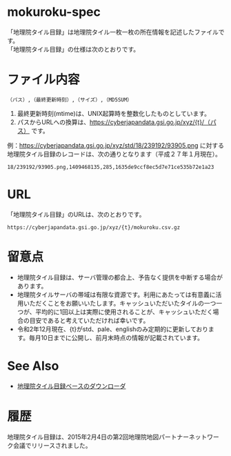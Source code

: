 # mokuroku-spec
「地理院タイル目録」は地理院タイル一枚一枚の所在情報を記述したファイルです。  
「地理院タイル目録」の仕様は次のとおりです。

# ファイル内容
```csv
（パス）,（最終更新時刻）,（サイズ）,（MD5SUM）
```
1. 最終更新時刻(mtime)は、UNIX起算時を整数化したものとしています。
2. パスからURLへの換算は、https://cyberjapandata.gsi.go.jp/xyz/{t}/（パス） です。

例：https://cyberjapandata.gsi.go.jp/xyz/std/18/239192/93905.png に対する地理院タイル目録のレコードは、次の通りとなります（平成２７年１月現在）。
```csv
18/239192/93905.png,1409468135,285,1635de9ccf8ec5d7e71ce535b72e1a23
```
# URL
「地理院タイル目録」のURLは、次のとおりです。
```
https://cyberjapandata.gsi.go.jp/xyz/{t}/mokuroku.csv.gz
```

# 留意点
- 地理院タイル目録は、サーバ管理の都合上、予告なく提供を中断する場合があります。
- 地理院タイルサーバの帯域は有限な資源です。利用にあたっては有意義に活用いただくことをお願いいたします。キャッシュいただいたタイルの一つ一つが、平均的に1回以上は実際に使用されることが、キャッシュいただく場合の目安であると考えていただければ幸いです。
- 令和2年12月現在、{t}がstd、pale、englishのみ定期的に更新しております。毎月10日までに公開し、前月末時点の情報が記載されています。

# See Also
- [地理院タイル目録ベースのダウンローダ](https://github.com/gsi-cyberjapan/qdltc)

# 履歴
地理院タイル目録は、2015年2月4日の第2回地理院地図パートナーネットワーク会議でリリースされました。
